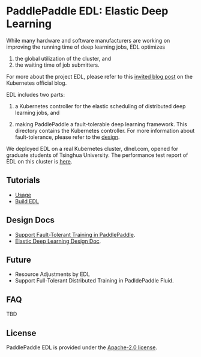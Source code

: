 # PaddlePaddle EDL: Elastic Deep Learning

While many hardware and software manufacturers are working on
improving the running time of deep learning jobs, EDL optimizes

1. the global utilization of the cluster, and
1. the waiting time of job submitters.

For more about the project EDL, please refer to this [invited blog
post](http://blog.kubernetes.io/2017/12/paddle-paddle-fluid-elastic-learning.html)
on the Kubernetes official blog.

EDL includes two parts:

1. a Kubernetes controller for the elastic scheduling of distributed
   deep learning jobs, and

1. making PaddlePaddle a fault-tolerable deep learning framework.
   This directory contains the Kubernetes controller.  For more
   information about fault-tolerance, please refer to the
   [design](https://github.com/PaddlePaddle/Paddle/tree/develop/doc/v2/design/cluster_train).

We deployed EDL on a real Kubernetes cluster, dlnel.com, opened for
graduate students of Tsinghua University.  The performance test report
of EDL on this cluster is
[here](https://github.com/PaddlePaddle/cloud/blob/develop/doc/edl/experiment/README.md).

## Tutorials

- [Usage](./doc/usage.md)
- [Build EDL](./doc/build.md)

## Design Docs

- [Support Fault-Tolerant Training in PaddlePaddle](https://github.com/PaddlePaddle/Paddle/tree/develop/doc/v2/design/cluster_train).
- [Elastic Deep Learning Design Doc](./doc/edl_design_doc.md).

## Future

- Resource Adjustments by EDL
- Support Full-Tolerant Distributed Training in PadldePaddle Fluid.

## FAQ

TBD

## License

PaddlePaddle EDL is provided under the [Apache-2.0 license](LICENSE).